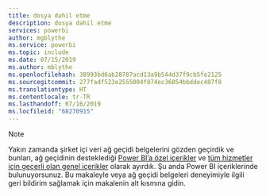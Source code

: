 ```yaml
---
title: dosya dahil etme
description: dosya dahil etme
services: powerbi
author: mgblythe
ms.service: powerbi
ms.topic: include
ms.date: 07/15/2019
ms.author: mblythe
ms.openlocfilehash: 38993bd6ab28787acd13a9b544d37f9cb5fe2125
ms.sourcegitcommit: 277fadf523e2555004f074ec36054bbddec407f8
ms.translationtype: HT
ms.contentlocale: tr-TR
ms.lasthandoff: 07/16/2019
ms.locfileid: "68270915"
---
```

> [!NOTE]
> Yakın zamanda şirket içi veri ağ geçidi belgelerini gözden geçirdik ve bunları, ağ geçidinin desteklediği [Power BI’a özel içerikler](/power-bi/service-gateway-onprem) ve [tüm hizmetler için geçerli olan genel içerikler](/data-integration/gateway/service-gateway-onprem) olarak ayırdık. Şu anda Power BI içeriklerinde bulunuyorsunuz. Bu makaleyle veya ağ geçidi belgeleri deneyimiyle ilgili geri bildirim sağlamak için makalenin alt kısmına gidin.